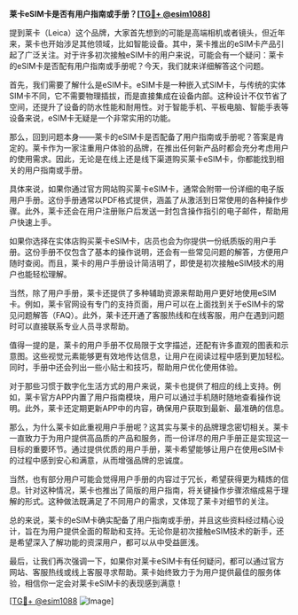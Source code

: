 **莱卡eSIM卡是否有用户指南或手册？[[TG💪+ @esim1088](https://t.me/s/esim1088)]**

提到莱卡（Leica）这个品牌，大家首先想到的可能是高端相机或者镜头，但近年来，莱卡也开始涉足其他领域，比如智能设备。其中，莱卡推出的eSIM卡产品引起了广泛关注。对于许多初次接触eSIM卡的用户来说，可能会有一个疑问：莱卡的eSIM卡是否配有用户指南或手册呢？今天，我们就来详细解答这个问题。

首先，我们需要了解什么是eSIM卡。eSIM卡是一种嵌入式SIM卡，与传统的实体SIM卡不同，它不需要物理插拔，而是直接集成在设备内部。这种设计不仅节省了空间，还提升了设备的防水性能和耐用性。对于智能手机、平板电脑、智能手表等设备来说，eSIM卡无疑是一个非常实用的功能。

那么，回到问题本身——莱卡的eSIM卡是否配备了用户指南或手册呢？答案是肯定的。莱卡作为一家注重用户体验的品牌，在推出任何新产品时都会充分考虑用户的使用需求。因此，无论是在线上还是线下渠道购买莱卡eSIM卡，你都能找到相关的用户指南或手册。

具体来说，如果你通过官方网站购买莱卡eSIM卡，通常会附带一份详细的电子版用户手册。这份手册通常以PDF格式提供，涵盖了从激活到日常使用的各种操作步骤。此外，莱卡还会在用户注册账户后发送一封包含操作指引的电子邮件，帮助用户快速上手。

如果你选择在实体店购买莱卡eSIM卡，店员也会为你提供一份纸质版的用户手册。这份手册不仅包含了基本的操作说明，还会有一些常见问题的解答，方便用户随时查阅。而且，莱卡的用户手册设计简洁明了，即使是初次接触eSIM技术的用户也能轻松理解。

当然，除了用户手册，莱卡还提供了多种辅助资源来帮助用户更好地使用eSIM卡。例如，莱卡官网设有专门的支持页面，用户可以在上面找到关于eSIM卡的常见问题解答（FAQ）。此外，莱卡还开通了客服热线和在线客服，用户在遇到问题时可以直接联系专业人员寻求帮助。

值得一提的是，莱卡的用户手册不仅局限于文字描述，还配有许多直观的图表和示意图。这些视觉元素能够更有效地传达信息，让用户在阅读过程中感到更加轻松。同时，手册中还会列出一些小贴士和技巧，帮助用户优化使用体验。

对于那些习惯于数字化生活方式的用户来说，莱卡也提供了相应的线上支持。例如，莱卡官方APP内置了用户指南模块，用户可以通过手机随时随地查看操作说明。此外，莱卡还定期更新APP中的内容，确保用户获取到最新、最准确的信息。

那么，为什么莱卡如此重视用户手册呢？这其实与莱卡的品牌理念密切相关。莱卡一直致力于为用户提供高品质的产品和服务，而一份详尽的用户手册正是实现这一目标的重要环节。通过提供优质的用户手册，莱卡希望能够让用户在使用eSIM卡的过程中感到安心和满意，从而增强品牌的忠诚度。

当然，也有部分用户可能会觉得用户手册的内容过于冗长，希望获得更为精炼的信息。针对这种情况，莱卡也推出了简版的用户指南，将关键操作步骤浓缩成易于理解的形式。这种做法既满足了不同用户的需求，又体现了莱卡对细节的关注。

总的来说，莱卡的eSIM卡确实配备了用户指南或手册，并且这些资料经过精心设计，旨在为用户提供全面的帮助和支持。无论你是初次接触eSIM技术的新手，还是希望深入了解功能的资深用户，都可以从中受益匪浅。

最后，让我们再次强调一下，如果你对莱卡eSIM卡有任何疑问，都可以通过官方网站、客服热线或线上客服寻求帮助。莱卡始终致力于为用户提供最佳的服务体验，相信你一定会对莱卡eSIM卡的表现感到满意！

[[TG💪+ @esim1088](https://t.me/s/esim1088) ![Image](https://i.postimg.cc/4NQfJmqS/Snipaste-2025-05-13-00-14-12.png)]